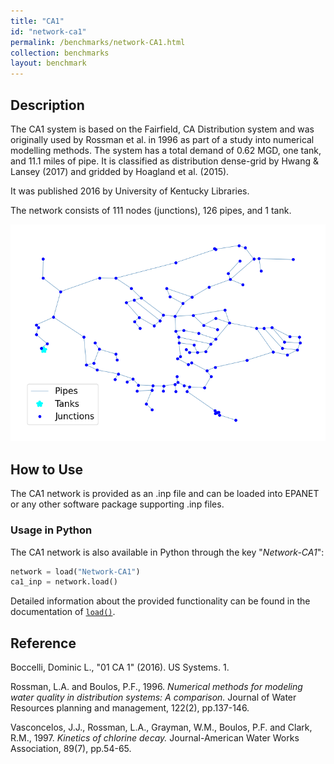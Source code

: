 ```yaml
---
title: "CA1"
id: "network-ca1"
permalink: /benchmarks/network-CA1.html
collection: benchmarks
layout: benchmark
---
```



## Description

The CA1 system is based on the Fairfield, CA Distribution system and was originally used by Rossman et al. in 1996 as
part of a study into numerical modelling methods. The system has a total demand of 0.62 MGD, one tank, and 11.1 miles
of pipe. It is classified as distribution dense-grid by Hwang & Lansey (2017) and gridded by Hoagland et al. (2015).

It was published 2016 by University of Kentucky Libraries.

The network consists of 111 nodes (junctions), 126 pipes, and 1 tank.

<img src="../static/benchmarks/network-ca1/ca1_plot.png"/>

## How to Use

The CA1 network is provided as an .inp file and can be loaded into EPANET or any other software package
supporting .inp files.

### Usage in Python

The CA1 network is also available in Python through the key "*Network-CA1*":
```python
network = load("Network-CA1")
ca1_inp = network.load()
```

Detailed information about the provided functionality can be found in the documentation of
[`load()`](https://water-benchmark-hub.readthedocs.io/en/stable/water_benchmark_hub.networks.html#water_benchmark_hub.networks.networks.CA1.load).


## Reference

Boccelli, Dominic L., "01 CA 1" (2016). US Systems. 1.
[<i class="bi bi-link"></i>](https://uknowledge.uky.edu/wdst_us/1)

Rossman, L.A. and Boulos, P.F., 1996. *Numerical methods for modeling water quality in distribution systems: A
comparison.* Journal of Water Resources planning and management, 122(2), pp.137-146.
[<i class="bi bi-link"></i>](https://doi.org/10.1061/(ASCE)0733-9496(1996)122:2(137))

Vasconcelos, J.J., Rossman, L.A., Grayman, W.M., Boulos, P.F. and Clark, R.M., 1997. *Kinetics of chlorine decay.*
Journal-American Water Works Association, 89(7), pp.54-65.
[<i class="bi bi-link"></i>](https://doi.org/10.1002/j.1551-8833.1997.tb08259.x)
